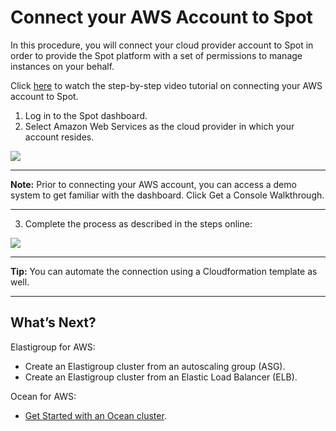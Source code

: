 # Connect your AWS Account to Spot

In this procedure, you will connect your cloud provider account to Spot in order to provide the Spot platform with a set of permissions to manage instances on your behalf.

Click [here](https://youtu.be/csPmq3JZlgU/) to watch the step-by-step video tutorial on connecting your AWS account to Spot.

1. Log in to the Spot dashboard.
2. Select Amazon Web Services as the cloud provider in which your account resides.

<img src="/connect-your-cloud-provider/_media/welcome-to-spot-1024x341.png" />

---
**Note:**
Prior to connecting your AWS account, you can access a demo system to get familiar with the dashboard. Click Get a Console Walkthrough.

---

3. Complete the process as described in the steps online:

<img src="/connect-your-cloud-provider/_media/connect-aws-account-1024x709.png" />

---
**Tip:**
You can automate the connection using a Cloudformation template as well.

---

## What’s Next?
Elastigroup for AWS:
* Create an Elastigroup cluster from an autoscaling group (ASG).
* Create an Elastigroup cluster from an Elastic Load Balancer (ELB).

Ocean for AWS:
* [Get Started with an Ocean cluster](ocean/getting-started/).
